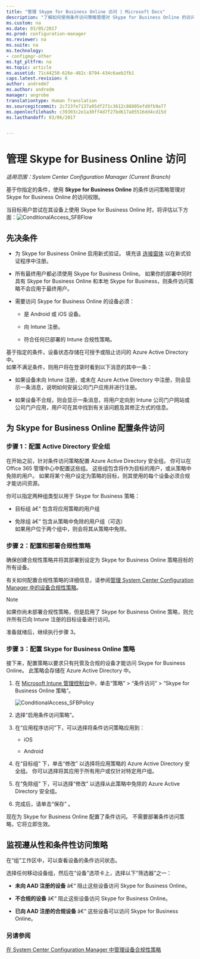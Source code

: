 ```yaml
---
title: "管理 Skype for Business Online 访问 | Microsoft Docs"
description: "了解如何使用条件访问策略管理对 Skype for Business Online 的访问。"
ms.custom: na
ms.date: 03/05/2017
ms.prod: configuration-manager
ms.reviewer: na
ms.suite: na
ms.technology:
- configmgr-other
ms.tgt_pltfrm: na
ms.topic: article
ms.assetid: 71c44250-626e-482c-8794-434c6aeb2fb1
caps.latest.revision: 6
author: andredm7
ms.author: andredm
manager: angrobe
translationtype: Human Translation
ms.sourcegitcommit: 2c723fe7137a95df271c3612c88805efd8fb9a77
ms.openlocfilehash: c39303c2e1a30ff4d7f27bd617a85516dd4cd15d
ms.lasthandoff: 03/06/2017


---
```

# <a name="manage-skype-for-business-online-access"></a>管理 Skype for Business Online 访问

*适用范围：System Center Configuration Manager (Current Branch)*


基于你指定的条件，使用  **Skype for Business Online** 的条件访问策略管理对 Skype for Business Online 的访问权限。  


 当目标用户尝试在其设备上使用 Skype for Business Online 时，将评估以下方面：![ConditionalAccess_SFBFlow](media/ConditionalAccess_SFBFlow.png)  

## <a name="prerequisites"></a>先决条件  

-   为 Skype for Business Online 启用新式验证。 填充该 [连接窗体](https://connect.microsoft.com/office/Survey/NominationSurvey.aspx?SurveyID=17299&ProgramID=8715) 以在新式验证程序中注册。  

-   所有最终用户都必须使用 Skype for Business Online。 如果你的部署中同时具有 Skype for Business Online 和本地 Skype for Business，则条件访问策略不会应用于最终用户。  

-   需要访问 Skype for Business Online 的设备必须：  

    -   是 Android 或 iOS 设备。  

    -   向 Intune 注册。  

    -   符合任何已部署的 Intune 合规性策略。  

 基于指定的条件，设备状态存储在可授予或阻止访问的 Azure Active Directory 中。  
如果不满足条件，则用户将在登录时看到以下消息的其中一条：  

-   如果设备未向 Intune 注册，或未在 Azure Active Directory 中注册，则会显示一条消息，说明如何安装公司门户应用并进行注册。  

-   如果设备不合规，则会显示一条消息，将用户定向到 Intune 公司门户网站或公司门户应用，用户可在其中找到有关该问题及其修正方式的信息。  

## <a name="configure-conditional-access-for-skype-for-business-online"></a>为 Skype for Business Online 配置条件访问  

### <a name="step-1-configure-active-directory-security-groups"></a>步骤 1：配置 Active Directory 安全组  
 在开始之前，针对条件访问策略配置 Azure Active Directory 安全组。 你可以在 Office 365 管理中心中配置这些组。 这些组包含将作为目标的用户，或从策略中免除的用户。 如果将某个用户设定为策略的目标，则其使用的每个设备必须合规才能访问资源。  

 你可以指定两种组类型以用于 Skype for Business 策略：  

-   目标组 â€“ 包含将应用策略的用户组  

-   免除组 â€“ 包含从策略中免除的用户组（可选）  
    如果用户位于两个组中，则会将其从策略中免除。  

### <a name="step-2-configure-and-deploy-a-compliance-policy"></a>步骤 2：配置和部署合规性策略  
 确保创建合规性策略并将其部署到设定为 Skype for Business Online 策略目标的所有设备。  

 有关如何配置合规性策略的详细信息，请参阅[管理 System Center Configuration Manager 中的设备合规性策略](../../protect/deploy-use/device-compliance-policies.md)。  

> [!NOTE]  
>  如果你尚未部署合规性策略，但是启用了 Skype for Business Online 策略，则允许所有已向 Intune 注册的目标设备进行访问。  

 准备就绪后，继续执行步骤 3。  

### <a name="step-3-configure-the-skype-for-business-online-policy"></a>步骤 3：配置 Skype for Business Online 策略  
 接下来，配置策略以要求只有托管及合规的设备才能访问 Skype for Business Online。 此策略会存储在 Azure Active Directory 中。  

1.  在 [Microsoft Intune 管理控制台](https://manage.microsoft.com)中，单击“策略” > “条件访问” > “Skype for Business Online 策略”。  

     ![ConditionalAccess_SFBPolicy](media/ConditionalAccess_SFBPolicy.png)  

2.  选择“启用条件访问策略”。  

3.  在“应用程序访问”下，可以选择将条件访问策略应用到：  

    -   iOS  

    -   Android  

4.  在“目标组” 下，单击“修改”  以选择将应用策略的 Azure Active Directory 安全组。 你可以选择将其应用于所有用户或仅针对特定用户组。  

5.  在“免除组” 下，可以选择“修改”  以选择从此策略中免除的 Azure Active Directory 安全组。  

6.  完成后，请单击“保存” 。  

 现在为 Skype for Business Online 配置了条件访问。 不需要部署条件访问策略，它将立即生效。  

## <a name="monitor-the-compliance-and-conditional-access-policies"></a>监视遵从性和条件性访问策略  
 在“组”工作区中，可以查看设备的条件访问状态。  

 选择任何移动设备组，然后在“设备”选项卡上，选择以下“筛选器”之一：  

-   **未向 AAD 注册的设备** â€“ 阻止这些设备访问 Skype for Business Online。  

-   **不合规的设备** â€“ 阻止这些设备访问 Skype for Business Online。  

-   **已向 AAD 注册的合规设备** â€“ 这些设备可以访问 Skype for Business Online。  

### <a name="see-also"></a>另请参阅  

 [在 System Center Configuration Manager 中管理设备合规性策略](../../protect/deploy-use/device-compliance-policies.md)

